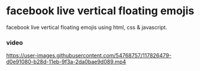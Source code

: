 # facebook live vertical floating emojis
facebook live vertical floating emojis using html, css & javascript.

### video

https://user-images.githubusercontent.com/54768757/117826479-d0e91080-b28d-11eb-9f3a-2da0bae9d089.mp4





